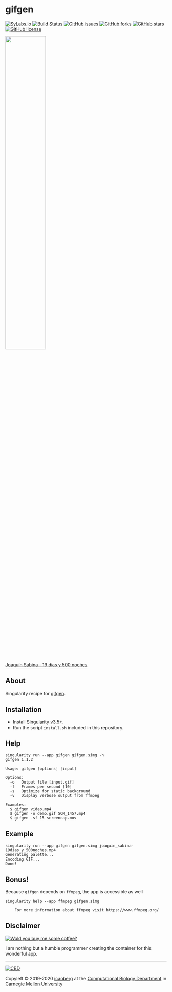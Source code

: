 # gifgen
[![SyLabs.io](https://img.shields.io/badge/hosted-SyLabs.io-green.svg)](https://cloud.sylabs.io/library/icaoberg/default/gifgen)
[![Build Status](https://travis-ci.org/icaoberg/singularity-gifgen.svg?branch=master)](https://travis-ci.org/icaoberg/singularity-gifgen)
[![GitHub issues](https://img.shields.io/github/issues/icaoberg/singularity-gifgen.svg)](https://github.com/icaoberg/singularity-gifgen/issues)
[![GitHub forks](https://img.shields.io/github/forks/icaoberg/singularity-gifgen.svg)](https://github.com/icaoberg/singularity-gifgen/network)
[![GitHub stars](https://img.shields.io/github/stars/icaoberg/singularity-gifgen.svg)](https://github.com/icaoberg/singularity-gifgen/stargazers)
[![GitHub license](https://img.shields.io/badge/license-GPLv3-blue.svg)](https://www.gnu.org/licenses/quick-guide-gplv3.en.html)

<div>
<img src="./images/joaquin_sabina-19dias_y_500noches.gif" width="50%" />
<br><a href="https://www.youtube.com/watch?v=NY_EOhHRTdo">Joaqu&iacute;n Sabina - 19 d&iacute;as y 500 noches</a>
</div>

## About
Singularity recipe for [gifgen](https://github.com/lukechilds/gifgen).

## Installation

* Install [Singularity v3.5+](https://sylabs.io/docs/).
* Run the script `install.sh` included in this repository.

## Help
```
singularity run --app gifgen gifgen.simg -h
gifgen 1.1.2

Usage: gifgen [options] [input]

Options:
  -o   Output file [input.gif]
  -f   Frames per second [10]
  -s   Optimize for static background
  -v   Display verbose output from ffmpeg

Examples:
  $ gifgen video.mp4
  $ gifgen -o demo.gif SCM_1457.mp4
  $ gifgen -sf 15 screencap.mov
```

## Example
```
singularity run --app gifgen gifgen.simg joaquin_sabina-19dias_y_500noches.mp4
Generating palette...
Encoding GIF...
Done!
```

## Bonus!
Because `gifgen` depends on `ffmpeg`, the app is accessible as well

```
singularity help --app ffmpeg gifgen.simg

    For more information about ffmpeg visit https://www.ffmpeg.org/
```

## Disclaimer

[![Wold you buy me some coffee?](https://www.buymeacoffee.com/assets/img/custom_images/orange_img.png)](https://www.buymeacoffee.com/icaoberg)

I am nothing but a humble programmer creating the container for this wonderful app. 

---
[![CBD](http://www.cbd.cmu.edu/wp-content/uploads/2017/07/wordpress-default.png)](http://www.cbd.cmu.edu)

Copyleft © 2019-2020 [icaoberg](http://www.andrew.cmu.edu/~icaoberg) at the [Computational Biology Department](http://www.cbd.cmu.edu) in [Carnegie Mellon University](http://www.cmu.edu)
